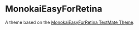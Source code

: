 # MonokaiEasyForRetina

A theme based on the [MonokaiEasyForRetina TextMate Theme](http://colorsublime.com/theme/MonokaiEasyForRetina).
